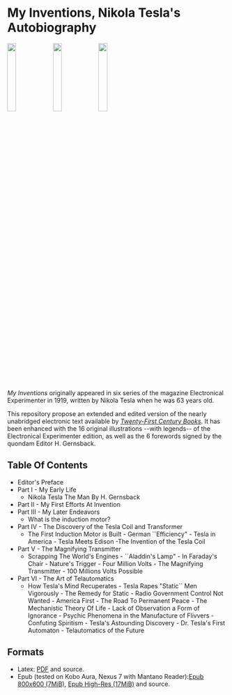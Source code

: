# My Inventions, Nikola Tesla's Autobiography
<img src="https://raw.github.com/EtaoinShrdluc/Tesla-MyInvention/master/Screenshots/Tesla-cover.jpeg?raw=true" width=20%  />
<img src="https://raw.github.com/EtaoinShrdluc/Tesla-MyInvention/master/Screenshots/Tesla-scr2.jpeg?raw=true" width=20%  />
<img src="https://raw.github.com/EtaoinShrdluc/Tesla-MyInvention/master/Screenshots/Tesla-scr2.jpeg?raw=true" width=20%  />


*My Inventions* originally appeared in six series of the magazine Electronical Experimenter in 1919, written by Nikola Tesla when he was 63 years old. 

This repository propose an extended and edited version of the nearly unabridged electronic text available by *[Twenty-First Century Books](http://www.tfcbooks.com/special/my_inventions_index.htm)*. It has been enhanced with the 16 original illustrations --with legends-- of the Electronical Experimenter edition, as well as the 6 forewords signed by the quondam Editor H. Gernsback.

## Table Of Contents
* Editor's Preface
* Part I - My Early Life
	* Nikola Tesla The Man By H. Gernsback
* Part II - My First Efforts At Invention
* Part III - My Later Endeavors
  * What is the induction motor?
* Part IV - The Discovery of the Tesla Coil and Transformer
  * The First Induction Motor is Built - German ``Efficiency" - Tesla in America - Tesla Meets Edison -The Invention of the Tesla Coil
* Part V - The Magnifying Transmitter 
  * Scrapping The World's Engines - ``Aladdin's Lamp" - In Faraday's Chair - Nature's Trigger - Four Million Volts - The Magnifying Transmitter - 100 Millions Volts Possible 
* Part VI - The Art of Telautomatics
  * How Tesla's Mind Recuperates - Tesla Rapes "Static`` Men Vigorously - The Remedy for Static - Radio Government Control Not Wanted - America First - The Road To Permanent Peace - The Mechanistic Theory Of Life - Lack of Observation a Form of Ignorance - Psychic Phenomena in the Manufacture of Flivvers - Confuting Spiritism - Tesla's Astounding Discovery - Dr. Tesla's First Automaton - Telautomatics of the Future 
       
## Formats

* Latex: [PDF](https://github.com/EtaoinShrdluc/Tesla-MyInvention/releases/download/untagged-5cc6ec1c733d64342a14/Tesla.-.My.inventions.pdf) and source.
* Epub (tested on Kobo Aura, Nexus 7 with Mantano Reader):[Epub 800x600 (7MiB)](https://github.com/EtaoinShrdluc/Tesla-MyInvention/releases/download/untagged-5cc6ec1c733d64342a14/Nikola.Tesla-My.Inventions_800x600.epub), [Epub High-Res (17MiB)](https://github.com/EtaoinShrdluc/Tesla-MyInvention/releases/download/untagged-5cc6ec1c733d64342a14/Nikola.Tesla-My.Inventions.epub) and source.

